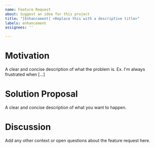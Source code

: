 ```yaml
---
name: Feature Request
about: Suggest an idea for this project
title: "[Enhancement] <Replace this with a descriptive title>"
labels: enhancement
assignees: ''

---
```


# Motivation
A clear and concise description of what the problem is. Ex. I'm always frustrated when [...]

# Solution Proposal
A clear and concise description of what you want to happen.

# Discussion
Add any other context or open questions about the feature request here.
